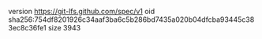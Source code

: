 version https://git-lfs.github.com/spec/v1
oid sha256:754df8201926c34aaf3ba6c5b286bd7435a020b04dfcba93445c383ec8c36fe1
size 3943
